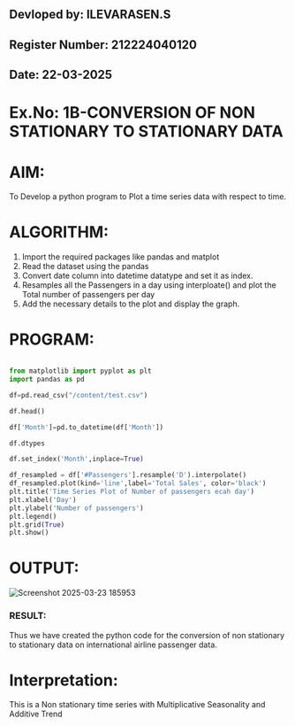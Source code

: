 
## Devloped by: ILEVARASEN.S
## Register Number: 212224040120
##  Date: 22-03-2025
# Ex.No: 1B-CONVERSION OF NON STATIONARY TO STATIONARY DATA

# AIM:
To Develop a python program to Plot a time series data with respect to time.

# ALGORITHM:
1. Import the required packages like pandas and matplot
2. Read the dataset using the pandas
3. Convert date column into datetime datatype and set it as index.
4. Resamples all the Passengers in a day using interploate() and plot the Total number of passengers per day
5. Add the necessary details to the plot and display the graph.

# PROGRAM:
```py

from matplotlib import pyplot as plt
import pandas as pd

df=pd.read_csv("/content/test.csv")

df.head()

df['Month']=pd.to_datetime(df['Month'])

df.dtypes

df.set_index('Month',inplace=True)

df_resampled = df['#Passengers'].resample('D').interpolate()
df_resampled.plot(kind='line',label='Total Sales', color='black')
plt.title('Time Series Plot of Number of passengers ecah day')
plt.xlabel('Day')
plt.ylabel('Number of passengers')
plt.legend()
plt.grid(True)
plt.show()
```

# OUTPUT:

![Screenshot 2025-03-23 185953](https://github.com/user-attachments/assets/005fe209-4c07-4591-9aee-12dc8902d5c4)


### RESULT:
Thus we have created the python code for the conversion of non stationary to stationary data on international airline passenger
data.

# Interpretation:

This is a Non stationary time series with Multiplicative Seasonality and Additive Trend

